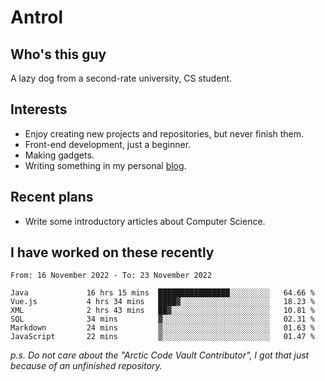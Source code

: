 # Antrol

## Who's this guy

A lazy dog from a second-rate university, CS student.

## Interests

* Enjoy creating new projects and repositories, but never finish them.
* Front-end development, just a beginner.
* Making gadgets.
* Writing something in my personal [blog](https://blog.antrol.xyz/).

## Recent plans

* Write some introductory articles about Computer Science.

<!--
* Try to develop a website for [Anime4KCPP](https://github.com/TianZerL/Anime4KCPP).
* Develop a Markdown renderer which user can customize its css, of course it is GUI-based.~~(If I could finish  it before getting bored)~~
* Work with my [teammates](https://github.com/SWJTU-Lazy-Dogs).
* Find something interests me, as a hobby after finishing my ~~boring~~ homework.
-->

## I have worked on these recently

<!--START_SECTION:waka-->

```text
From: 16 November 2022 - To: 23 November 2022

Java             16 hrs 15 mins  ████████████████░░░░░░░░░   64.66 %
Vue.js           4 hrs 34 mins   ████▓░░░░░░░░░░░░░░░░░░░░   18.23 %
XML              2 hrs 43 mins   ██▓░░░░░░░░░░░░░░░░░░░░░░   10.81 %
SQL              34 mins         ▓░░░░░░░░░░░░░░░░░░░░░░░░   02.31 %
Markdown         24 mins         ▒░░░░░░░░░░░░░░░░░░░░░░░░   01.63 %
JavaScript       22 mins         ▒░░░░░░░░░░░░░░░░░░░░░░░░   01.47 %
```

<!--END_SECTION:waka-->

*p.s.  Do not care about the "Arctic Code Vault Contributor", I got that just because of an unfinished repository.*

<!--
**qzmlgfj/qzmlgfj** is a ✨ _special_ ✨ repository because its `README.md` (this file) appears on your GitHub profile.

Here are some ideas to get you started:

- 🔭 I’m currently working on ...
- 🌱 I’m currently learning ...
- 👯 I’m looking to collaborate on ...
- 🤔 I’m looking for help with ...
- 💬 Ask me about ...
- 📫 How to reach me: ...
- 😄 Pronouns: ...
- ⚡ Fun fact: ...
-->
